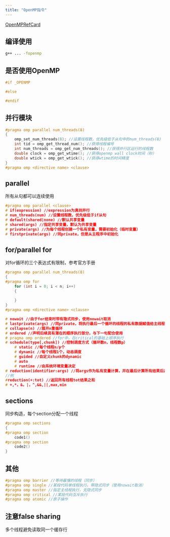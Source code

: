 ```yaml
---
title: "OpenMP指令"
---
```


[OpenMPRefCard](OpenMPRefCard.pdf)

## 编译使用

```bash
g++ ... -fopenmp
```

## 是否使用OpenMP

```c++
#if _OPENMP

#else

#endif
```

## 并行模块

```c++
#pragma omp parallel num_threads(8)
{
    omp_set_num_threads(8); //设置线程数，优先级低于从句中的num_threads(8)
    int tid = omp_get_thread_num(); //获得线程编号
    int num_threads = omp_get_num_threads(); //获得并行区运行的线程数
    double clock = omp_get_wtime(); //获得openmp wall clock时间（秒）
    double wtick = omp_get_wtick(); //获得wtime的时间精度
}
#pragma omp <directive name> <clause>
```

## parallel

所有从句都可以连续使用

```c++
#pragma omp parallel <clause>
# if(expression) //expression为真则并行
# num_threads(num) //设置线程数，优先级低于if从句
# default(shared|none) //默认共享变量
# shared(args) //指定共享变量，默认为共享变量
# private(args) //为每个线程创建一个私有变量，需要初始化（临时变量）
# firstprivate(args) //同private，但是从主程序中初始化
```

## for/parallel for

对for循环的三个表达式有限制，参考官方手册

```c++
#pragma omp parallel num_threads(8)
{
#pragma omp for 
    for (int i = 0; i < n; i++)
    {
        
    }
}
#pragma omp <directive name> <clause>

# nowait //由于for结束时带有隐式同步，使用nowait取消
# lastprivate(args) //同private，将执行最后一个循环的线程的私有数据赋值给主线程变量
# collapse(n) //展开n重循环
# ordered //声明后续具有潜在的顺序执行部分，与下一句配合使用
# pragma omp ordered //for中，在critical的基础上顺序执行
# schedule(type[,chunk]) //控制调度方式（循环数n，线程数p）
    # static //每个线程n/p个
    # dynamic //每个线程1个，动态调度
    # guided //自定义chunk的dynamic
    # auto
    # runtime //由系统环境变量决定
# reduction(identifier:args) //将args作为私有变量计算，并在最后计算所有结果后返回
//例
#reduction(+:tot) //返回所有线程tot结果之和
# +,*，&，|，^,&&,||,max,min
```

## sections

同步构造，每个section分配一个线程

```c++
#pragma omp sections
{
#pragma omp section
    code1()
#pragma omp section
    code2()
}
```

## 其他

```c++
#pragma omp barrier //等待最慢的线程（同步）
#pragma omp single //某段代码单线程执行，带隐式同步（使用nowait取消）
#pragma omp master //指定主线程执行，无隐式同步
#pragma omp critical //某段代码互斥执行
#pragma omp atomic //原子操作
```

## 注意false sharing

多个线程避免读取同一个缓存行
